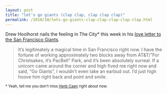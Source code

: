 ```yaml
---
layout: post
title: "let's go giants (clap clap, clap clap clap)"
permalink: /2010/10/lets-go-giants-clap-clap-clap-clap-clap.html
---
```


<p>Drew Hoolhorst nails the feeling in The City* this week in his <a href="http://www.rocket-shoes.com/a-love-letter-to-the-san-francisco-giants/">love letter to the San Francisco Giants</a>.</p>

<blockquote><p>It’s legitimately a magical time in San Francisco right now. I have the fortune of working approximately two blocks away from AT&amp;T/”For Christsakes, it’s PacBell” Park, and it’s been absolutely surreal. If a unicorn came around the corner and high fived me right now and said, “Go Giants”, I wouldn’t even take an earbud out. I’d just high hoove him right back and point and smile.</p></blockquote>

<p><small>* Yeah, tell me you don&#39;t miss <a href="http://en.wikipedia.org/wiki/Herb_Caen">Herb Caen</a> right about now.</small></p>


